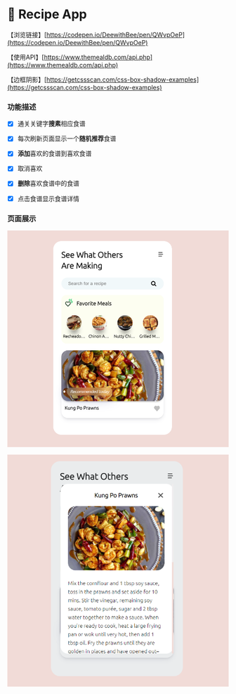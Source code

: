 # 🍛 Recipe App

【浏览链接】[https://codepen.io/DeewithBee/pen/QWvpOeP](https://codepen.io/DeewithBee/pen/QWvpOeP)

【使用API】[https://www.themealdb.com/api.php](https://www.themealdb.com/api.php)

【边框阴影】[https://getcssscan.com/css-box-shadow-examples](https://getcssscan.com/css-box-shadow-examples)


### **功能描述**
- [x] 通关关键字**搜素**相应食谱
- [x] 每次刷新页面显示一个**随机推荐**食谱
- [x] **添加**喜欢的食谱到喜欢食谱
- [x] 取消喜欢
- [x] **删除**喜欢食谱中的食谱
- [x] 点击食谱显示食谱详情


### **页面展示**
![Image](https://github.com/langyixuan/Vanilla-Javascript-Project-Exercise/blob/master/Day_1/Recipe_App/img1.png)

![Image](https://github.com/langyixuan/Vanilla-Javascript-Project-Exercise/blob/master/Day_1/Recipe_App/img2.png)


